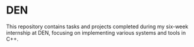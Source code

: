 # DEN
This repository contains tasks and projects completed during my six-week internship at DEN, focusing on implementing various systems and tools in C++.

